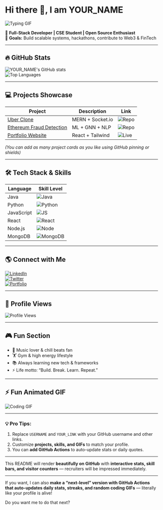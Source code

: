 <!-- ============================================ -->
<!--  🌟  GITHUB PROFILE README - INTERACTIVE  🌟 -->
<!-- ============================================ -->

# Hi there 👋, I am **YOUR_NAME**  

![Typing GIF](https://media.giphy.com/media/l0MYt5jPR6QX5pnqM/giphy.gif)  

🚀 **Full-Stack Developer | CSE Student | Open Source Enthusiast**  
🎯 **Goals:** Build scalable systems, hackathons, contribute to Web3 & FinTech  

---

## 🔥 GitHub Stats

![YOUR_NAME's GitHub stats](https://github-readme-stats.vercel.app/api?username=USERNAME&show_icons=true&theme=radical)  
![Top Languages](https://github-readme-stats.vercel.app/api/top-langs/?username=USERNAME&layout=compact&theme=radical)

---

## 💻 Projects Showcase

| Project | Description | Link |
|---------|------------|------|
| [Uber Clone](https://github.com/USERNAME/uber-clone) | MERN + Socket.io | ![Repo](https://img.shields.io/badge/View-Repo-blue) |
| [Ethereum Fraud Detection](https://github.com/USERNAME/ethereum-fraud) | ML + GNN + NLP | ![Repo](https://img.shields.io/badge/View-Repo-green) |
| [Portfolio Website](https://USERNAME.github.io/) | React + Tailwind | ![Live](https://img.shields.io/badge/Live-View-red) |

*(You can add as many project cards as you like using GitHub pinning or shields)*

---

## 🛠 Tech Stack & Skills

| Language | Skill Level |
|----------|-------------|
| Java | ![Java](https://img.shields.io/badge/Java-90%25-brightgreen) |
| Python | ![Python](https://img.shields.io/badge/Python-85%25-brightgreen) |
| JavaScript | ![JS](https://img.shields.io/badge/JS-80%25-yellow) |
| React | ![React](https://img.shields.io/badge/React-75%25-blue) |
| Node.js | ![Node](https://img.shields.io/badge/Node-70%25-green) |
| MongoDB | ![MongoDB](https://img.shields.io/badge/MongoDB-70%25-brightgreen) |

---

## 🌎 Connect with Me

[![LinkedIn](https://img.shields.io/badge/LinkedIn-0077B5?style=for-the-badge&logo=linkedin&logoColor=white)](https://linkedin.com/in/YOUR_LINK)  
[![Twitter](https://img.shields.io/badge/Twitter-1DA1F2?style=for-the-badge&logo=twitter&logoColor=white)](https://twitter.com/YOUR_LINK)  
[![Portfolio](https://img.shields.io/badge/Portfolio-FF5733?style=for-the-badge)](https://YOUR_LINK.github.io)

---

## 👀 Profile Views

![Profile Views](https://komarev.com/ghpvc/?username=USERNAME&style=flat-square&color=blue)

---

## 🎮 Fun Section

- 🎵 Music lover & chill beats fan  
- 🏋 Gym & high energy lifestyle  
- 📚 Always learning new tech & frameworks  
- ⚡ Life motto: “Build. Break. Learn. Repeat.”

---

## ⚡ Fun Animated GIF

![Coding GIF](https://media.giphy.com/media/l0MYt5jPR6QX5pnqM/giphy.gif)

---

### 💡 Pro Tips:
1. Replace `USERNAME` and `YOUR_LINK` with your GitHub username and other links.  
2. Customize **projects, skills, and GIFs** to match your profile.  
3. You can **add GitHub Actions** to auto-update stats or daily quotes.  

---

This README will render **beautifully on GitHub** with **interactive stats, skill bars, and visitor counters** — recruiters will be impressed immediately.

---

If you want, I can also **make a “next-level” version with GitHub Actions that auto-updates daily stats, streaks, and random coding GIFs** — literally like your profile is alive!  

Do you want me to do that next?

<!--
**SOOD-11/SOOD-11** is a ✨ _special_ ✨ repository because its `README.md` (this file) appears on your GitHub profile.

Here are some ideas to get you started:

- 🔭 I’m currently working on ...
- 🌱 I’m currently learning ...
- 👯 I’m looking to collaborate on ...
- 🤔 I’m looking for help with ...
- 💬 Ask me about ...
- 📫 How to reach me: ...
- 😄 Pronouns: ...
- ⚡ Fun fact: ...
-->
